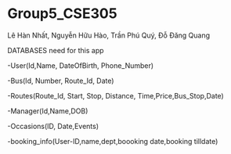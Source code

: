 # Group5_CSE305
 Lê Hàn Nhất, Nguyễn Hữu Hào, Trần Phú Quý, Đỗ Đăng Quang


 DATABASES need for this app

 -User(Id,Name, DateOfBirth, Phone_Number)
 
 -Bus(Id, Number, Route_Id, Date)
 
 -Routes(Route_Id, Start, Stop, Distance, Time,Price,Bus_Stop,Date)
 
 -Manager(Id,Name,DOB)
 
 -Occasions(ID, Date,Events)

-booking_info(User-ID,name,dept,boooking date,booking tilldate)
 

